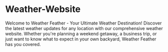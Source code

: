 # Weather-Website
Welcome to Weather Feather - Your Ultimate Weather Destination!  Discover the latest weather updates for any location with our comprehensive weather website. Whether you're planning a weekend getaway, a business trip, or just want to know what to expect in your own backyard, Weather Feather has you covered.
